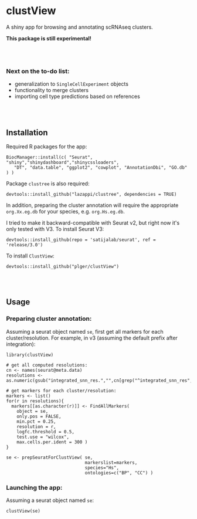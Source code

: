 # clustView
A shiny app for browsing and annotating scRNAseq clusters.

**This package is still experimental!**

<br/><br/>

### Next on the to-do list:
- generalization to `SingleCellExperiment` objects
- functionality to merge clusters
- importing cell type predictions based on references

<br/><br/>

## Installation

Required R packages for the app:
```{r}
BiocManager::install(c( "Seurat", "shiny","shinydashboard","shinycssloaders",
   "DT", "data.table", "ggplot2", "cowplot", "AnnotationDbi", "GO.db" ) )
```

Package `clustree` is also required:
```{r}
devtools::install_github("lazappi/clustree", dependencies = TRUE)
```

In addition, preparing the cluster annotation will require the appropriate `org.Xx.eg.db` for your species, e.g. `org.Hs.eg.db`.

I tried to make it backward-compatible with Seurat v2, but right now it's only tested with V3. To install Seurat V3:
```{r}
devtools::install_github(repo = 'satijalab/seurat', ref = 'release/3.0')
```

To install `ClustView`:
```{r}
devtools::install_github("plger/clustView")
```

<br/><br/>


## Usage

### Preparing cluster annotation:

Assuming a seurat object named `se`, first get all markers for each cluster/resolution. For example, in v3 (assuming the default prefix after integration):

```{r}
library(clustView)

# get all computed resolutions:
cn <- names(seurat@meta.data)
resolutions <- as.numeric(gsub("integrated_snn_res.","",cn[grep("^integrated_snn_res",cn)],fixed=T))

# get markers for each cluster/resolution:
markers <- list()
for(r in resolutions){
  markers[[as.character(r)]] <- FindAllMarkers( 
	object = se,
	only.pos = FALSE, 
	min.pct = 0.25, 
	resolution = r,
	logfc.threshold = 0.5,
	test.use = "wilcox",
	max.cells.per.ident = 300 )
}

se <- prepSeuratForClustView( se,
                              markerslist=markers,
                              species="Hs",
                              ontologies=c("BP", "CC") )
```

### Launching the app:

Assuming a seurat object named `se`:

```{r}
clustView(se)
```

